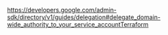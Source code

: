 https://developers.google.com/admin-sdk/directory/v1/guides/delegation#delegate_domain-wide_authority_to_your_service_accountTerraform